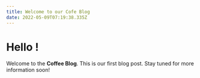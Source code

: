 ```yaml
---
title: Welcome to our Cofe Blog
date: 2022-05-09T07:19:38.335Z
---
```

# Hello !
Welcome to the **Coffee Blog**. This is our first blog post. Stay tuned for more information soon!